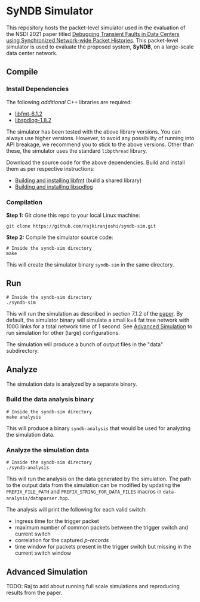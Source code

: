 # SyNDB Simulator

This repository hosts the packet-level simulator used in the evaluation of the NSDI 2021 paper titled [Debugging Transient Faults in Data Centers using Synchronized Network-wide Packet Histories](https://www.usenix.org/conference/nsdi21/presentation/kannan). This packet-level simulator is used to evaluate the proposed system, **SyNDB**, on a large-scale data center network.

## Compile

### Install Dependencies

The following *additional* C++ libraries are required:
* [libfmt-6.1.2](https://github.com/fmtlib/fmt/releases/tag/6.1.2)
* [libspdlog-1.8.2](https://github.com/gabime/spdlog/releases/tag/v1.8.2)

The simulator has been tested with the above library versions. You can always use higher versions. However, to avoid any possibility of running into API breakage, we recommend you to stick to the above versions. Other than these, the simulator uses the standard `libpthread` library.

Download the source code for the above dependencies. Build and install them as per respective instructions:
* [Building and installing libfmt](https://fmt.dev/latest/usage.html#building-the-library) (build a shared library)
* [Building and installing libspdlog](https://github.com/gabime/spdlog#install)

### Compilation

**Step 1:** Git clone this repo to your local Linux machine:
```
git clone https://github.com/rajkiranjoshi/syndb-sim.git
```

**Step 2:** Compile the simulator source code:
```
# Inside the syndb-sim directory
make
```
This will create the simulator binary `syndb-sim` in the same directory.

## Run
```
# Inside the syndb-sim directory
./syndb-sim
```
This will run the simulation as described in section 7.1.2 of the [paper](https://www.usenix.org/conference/nsdi21/presentation/kannan). By default, the simulator binary will simulate a small k=4 fat tree network with 100G links for a total network time of 1 second. See [Advanced Simulation](#advanced-simulation) to run simulation for other (large) configurations.

The simulation will produce a bunch of output files in the "data" subdirectory.

## Analyze

The simulation data is analyzed by a separate binary. 

### Build the data analysis binary 
```
# Inside the syndb-sim directory
make analysis
```
This will produce a binary `syndb-analysis` that would be used for analyzing the simulation data.

### Analyze the simulation data

```
# Inside the syndb-sim directory
./syndb-analysis
```
This will run the analysis on the data generated by the simulation. The path to the output data from the simulation can be modified by updating the `PREFIX_FILE_PATH` and `PREFIX_STRING_FOR_DATA_FILES` macros in `data-analysis/dataparser.hpp`. 

The analysis will print the following for each valid switch:
* ingress time for the trigger packet
* maximum number of common packets between the trigger switch and current switch
* correlation for the captured *p-records*
* time window for packets present in the trigger switch but missing in the current switch window

## Advanced Simulation

TODO: Raj to add about running full scale simulations and reproducing results from the paper. 




